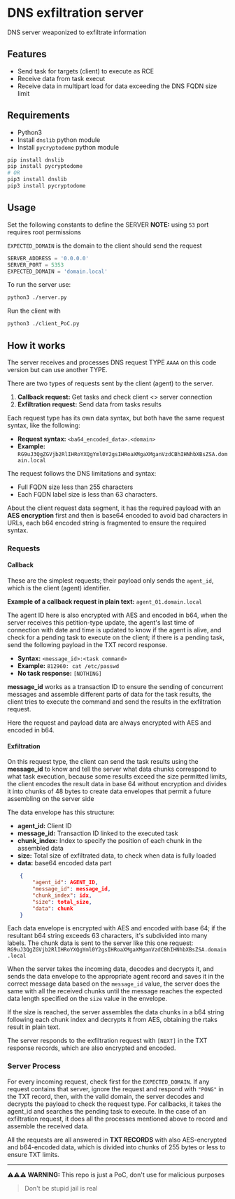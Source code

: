 # DNS exfiltration server

DNS server weaponized to exfiltrate information

## Features

- Send task for targets (client) to execute as RCE
- Receive data from task execut
- Receive data in multipart load for data exceeding the DNS FQDN size limit

## Requirements

- Python3
- Install `dnslib` python module
- Install `pycryptodome` python module

```bash
pip install dnslib
pip install pycryptodome
# OR
pip3 install dnslib
pip3 install pycryptodome
```

## Usage

Set the following constants to define the SERVER 
**NOTE:** using `53` port requires root permissions

`EXPECTED_DOMAIN` is the domain to the client should send the request

```python
SERVER_ADDRESS = '0.0.0.0'
SERVER_PORT = 5353
EXPECTED_DOMAIN = 'domain.local'
```

To run the server use:

```bash
python3 ./server.py
```

Run the client with

```bash
python3 ./client_PoC.py
```

## How it works

The server receives and processes DNS request TYPE `AAAA` on this code version but can use another TYPE.

There are two types of requests sent by the client (agent) to the server.

1. **Callback request:** Get tasks and check client <> server connection
2. **Exfiltration request:** Send data from tasks results

Each request type has its own data syntax, but both have the same request syntax, like the following:

- **Request syntax:** `<ba64_encoded_data>.<domain>`
- **Example:** `RG9uJ3QgZGVjb2RlIHRoYXQgYml0Y2gsIHRoaXMgaXMganVzdCBhIHNhbXBsZSA.domain.local`

The request follows the DNS limitations and syntax:

- Full FQDN size less than 255 characters
- Each FQDN label size is less than 63 characters.

About the client request data segment, it has the required payload with an **AES encryption** first and then is base64 encoded to avoid bad characters in URLs,
each b64 encoded string is fragmented to ensure the required syntax.

### Requests

#### Callback

These are the simplest requests; their payload only sends the `agent_id`, which is the client (agent) identifier.

**Example of a callback request in plain text:** `agent_01.domain.local`

The agent ID here is also encrypted with AES and encoded in b64, when the server receives this petition-type update,
the agent's last time of connection with date and time is updated to know if the agent is alive, and check for a pending task to execute on the client;
if there is a pending task, send the following payload in the TXT record response.

- **Syntax:** `<message_id>:<task command>`
- **Example:** `812960: cat /etc/passwd`
- **No task response:** `[NOTHING]`

**message_id** works as a transaction ID to ensure the sending of concurrent messages and assemble different parts of data for the task results, the client tries to execute the command and send the results in the exfiltration request.

Here the request and payload data are always encrypted with AES and encoded in b64.

#### Exfiltration

On this request type, the client can send the task results using the **message_id** to know and tell the server what data chunks correspond to what task execution,
because some results exceed the size permitted limits, the client encodes the result data in base 64 without encryption and divides it into chunks of 48 bytes to 
create data envelopes that permit a future assembling on the server side

The data envelope has this structure:

- **agent_id:** Client ID
- **message_id:** Transaction ID linked to the executed task
- **chunk_index:** Index to specify the position of each chunk in the assembled data
- **size:** Total size of exfiltrated data, to check when data is fully loaded
- **data:** base64 encoded data part

```json
    {
        "agent_id": AGENT_ID,
        "message_id": message_id,
        "chunk_index": idx,
        "size": total_size,
        "data": chunk
    }
```

Each data envelope is encrypted with AES and encoded with base 64; if the resultant b64 string exceeds 63 characters, it's subdivided into many labels. The chunk data is sent to the server like
this one request: `RG9uJ3QgZGVjb2RlIHRoYXQgYml0Y2gsIHRoaXMgaXMganVzdCBhIHNhbXBsZSA.domain.local`

When the server takes the incoming data, decodes and decrypts it, and sends the data envelope to the appropriate agent record and saves it in the correct message data based on the `message_id` value, the server does the same with all the received chunks until the message reaches the expected data length specified on the `size` value in the envelope.

If the size is reached, the server assembles the data chunks in a b64 string following each chunk index and decrypts it from AES, obtaining the rtaks result in plain text.

The server responds to the exfiltration request with `[NEXT]` in the TXT response records, which are also encrypted and encoded.

### Server Process

For every incoming request, check first for the `EXPECTED_DOMAIN`. If any request contains that server, ignore the request and respond with `"PONG"` in the TXT record, then, with the valid domain, the server decodes and decrypts the payload to check the request type. For callbacks, it takes the agent_id and searches the pending task to execute. In the case of an exfiltration request, it does all the processes mentioned above to record and assemble the received data.

All the requests are all answered in **TXT RECORDS** with also AES-encrypted and b64-encoded data, which is divided into chunks of 255 bytes or less to ensure TXT limits.

---

**⚠️⚠️⚠️ WARNING:** This repo is just a PoC, don't use for malicious purposes
> Don't be stupid jail is real
